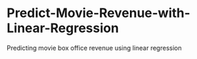 # Predict-Movie-Revenue-with-Linear-Regression
Predicting movie box office revenue using linear regression
